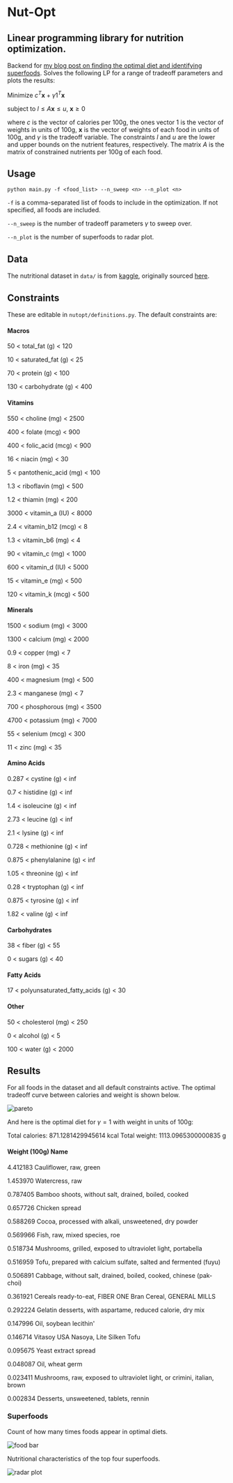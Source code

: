# Nut-Opt
Linear programming library for nutrition optimization.
---
Backend for [my blog post on finding the optimal diet and identifying superfoods](https://www.alpeirson.com/blog/nutrition). Solves the following LP for a range of tradeoff parameters and plots the results:

Minimize $c^T\mathbf{x} + \gamma\mathcal{1}^T\mathbf{x}$

subject to $l \leq A\mathbf{x} \leq u$, $\mathbf{x} \geq 0$

where $c$ is the vector of calories per 100g, the ones vector $\mathcal{1}$ is the vector of weights in units of 100g, $\mathbf{x}$ is the vector of weights of each food in units of 100g, and $\gamma$ is the tradeoff variable. The constraints $l$ and $u$ are the lower and upper bounds on the nutrient features, respectively. The matrix $A$ is the matrix of constrained nutrients per 100g of each food.

## Usage
```python main.py -f <food_list> --n_sweep <n> --n_plot <n>```

`-f` is a comma-separated list of foods to include in the optimization. If not specified, all foods are included.

`--n_sweep` is the number of tradeoff parameters $\gamma$ to sweep over.

`--n_plot` is the number of superfoods to radar plot.

## Data
The nutritional dataset in `data/` is from [kaggle](https://www.kaggle.com/datasets/trolukovich/nutritional-values-for-common-foods-and-products), originally sourced [here](https://www.nutritionvalue.org/).

## Constraints
These are editable in `nutopt/definitions.py`. The default constraints are:

#### Macros
50 < total_fat (g) < 120

10 < saturated_fat (g) < 25

70 < protein (g) < 100

130 < carbohydrate (g) < 400

#### Vitamins
550 < choline (mg) < 2500

400 < folate (mcg) < 900

400 < folic_acid (mcg) < 900

16 < niacin (mg) < 30

5 < pantothenic_acid (mg) < 100

1.3 < riboflavin (mg) < 500

1.2 < thiamin (mg) < 200

3000 < vitamin_a (IU) < 8000

2.4 < vitamin_b12 (mcg) < 8

1.3 < vitamin_b6 (mg) < 4

90 < vitamin_c (mg) < 1000

600 < vitamin_d (IU) < 5000

15 < vitamin_e (mg) < 500

120 < vitamin_k (mcg) < 500
#### Minerals
1500 < sodium (mg) < 3000

1300 < calcium (mg) < 2000

0.9 < copper (mg) < 7

8 < iron (mg) < 35

400 < magnesium (mg) < 500

2.3 < manganese (mg) < 7

700 < phosphorous (mg) < 3500

4700 < potassium (mg) < 7000

55 < selenium (mcg) < 300

11 < zinc (mg) < 35

#### Amino Acids
0.287 < cystine (g) < inf

0.7 < histidine (g) < inf

1.4 < isoleucine (g) < inf

2.73 < leucine (g) < inf

2.1 < lysine (g) < inf

0.728 < methionine (g) < inf

0.875 < phenylalanine (g) < inf

1.05 < threonine (g) < inf

0.28 < tryptophan (g) < inf

0.875 < tyrosine (g) < inf

1.82 < valine (g) < inf

#### Carbohydrates
38 < fiber (g) < 55

0 < sugars (g) < 40

#### Fatty Acids
17 < polyunsaturated_fatty_acids (g) < 30

#### Other
50 < cholesterol (mg) < 250

0 < alcohol (g) < 5

100 < water (g) < 2000

## Results
For all foods in the dataset and all default constraints active. The optimal tradeoff curve between calories and weight is shown below. 

![pareto](figures/pareto_frontier.png)

And here is the optimal diet for $\gamma = 1$ with weight in units of 100g:

Total calories:  871.1281429945614 kcal
Total weight:  1113.0965300000835 g

#### Weight (100g)     Name

4.412183          Cauliflower, raw, green

1.453970          Watercress, raw

0.787405          Bamboo shoots, without salt, drained, boiled, cooked

0.657726          Chicken spread

0.588269          Cocoa, processed with alkali, unsweetened, dry powder

0.569966          Fish, raw, mixed species, roe

0.518734          Mushrooms, grilled, exposed to ultraviolet light, portabella

0.516959          Tofu, prepared with calcium sulfate, salted and fermented (fuyu)

0.506891          Cabbage, without salt, drained, boiled, cooked, chinese (pak-choi)

0.361921          Cereals ready-to-eat, FIBER ONE Bran Cereal, GENERAL MILLS

0.292224          Gelatin desserts, with aspartame, reduced calorie, dry mix

0.147996          Oil, soybean lecithin'

0.146714          Vitasoy USA Nasoya, Lite Silken Tofu

0.095675          Yeast extract spread

0.048087          Oil, wheat germ

0.023411          Mushrooms, raw, exposed to ultraviolet light, or crimini, italian, brown

0.002834          Desserts, unsweetened, tablets, rennin


### Superfoods
Count of how many times foods appear in optimal diets.

![food bar](figures/food_count.png)

Nutritional characteristics of the top four superfoods.

![radar plot](figures/radar.png)